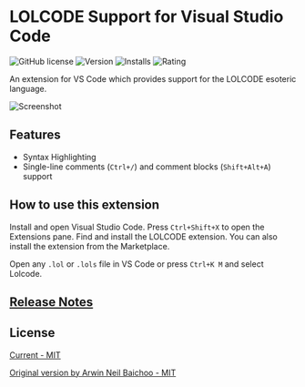 # LOLCODE Support for Visual Studio Code

![GitHub license](https://img.shields.io/badge/license-MIT-blue.svg)
![Version](https://vsmarketplacebadge.apphb.com/version/natiiix.lolcode.svg)
![Installs](https://vsmarketplacebadge.apphb.com/installs/natiiix.lolcode.svg)
![Rating](https://vsmarketplacebadge.apphb.com/rating-short/natiiix.lolcode.svg)

An extension for VS Code which provides support for the LOLCODE esoteric language.

![Screenshot](images/animation.gif)

## Features

- Syntax Highlighting
- Single-line comments (`Ctrl+/`) and comment blocks (`Shift+Alt+A`) support

## How to use this extension

Install and open Visual Studio Code. Press `Ctrl+Shift+X` to open the Extensions pane. Find and install the LOLCODE extension. You can also install the extension from the Marketplace.

Open any `.lol` or `.lols` file in VS Code or press `Ctrl+K M` and select Lolcode.

## [Release Notes](CHANGELOG.md)

## License

[Current - MIT](LICENSE)

[Original version by Arwin Neil Baichoo - MIT](LICENSE_arwinneil)
